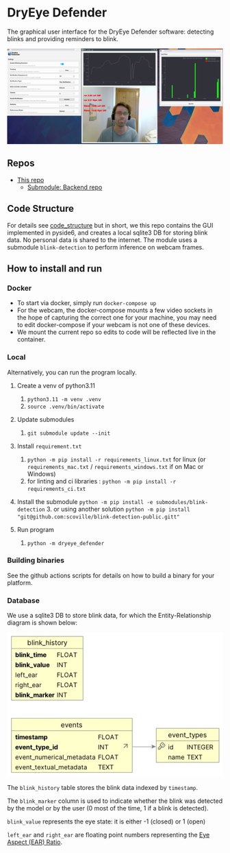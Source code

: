 # DryEye Defender

The graphical user interface for the DryEye Defender software: detecting blinks and providing reminders to blink.

![demo.png](docs/demo.png)

## Repos

- [This repo](https://github.com/scoville/dryeye-defender)
  - [Submodule: Backend repo](https://github.com/scoville/blink-detection)

## Code Structure

For details see [code_structure](docs/code_structure.md) but in short, we this repo contains the GUI implemented in pyside6, and creates a local sqlite3 DB for storing blink data. No personal data is shared to the internet. The module uses a submodule `blink-detection` to perform inference on webcam frames.

## How to install and run

### Docker

- To start via docker, simply run `docker-compose up`
- For the webcam, the docker-compose mounts a few video sockets in the hope of capturing the correct one for your machine, you may need to edit docker-compose if your webcam is not one of these devices.
- We mount the current repo so edits to code will be reflected live in the container.


### Local

Alternatively, you can run the program locally.

1. Create a venv of python3.11
    1. `python3.11 -m venv .venv`
    2. `source .venv/bin/activate`

2. Update submodules
   1. `git submodule update --init`

3. Install `requirement.txt`
    1. `python -m pip install -r requirements_linux.txt` for linux (or `requirements_mac.txt` / `requirements_windows.txt` if on Mac or Windows)
    1. for linting and ci libraries : `python -m pip install -r requirements_ci.txt`

3. Install the submodule `python -m pip install -e submodules/blink-detection`
    3. or using another solution `python -m pip install "git@github.com:scoville/blink-detection-public.gitt"`

5. Run program
   1. `python -m dryeye_defender`


### Building binaries

See the github actions scripts for details on how to build a binary for your platform.

### Database

We use a sqlite3 DB to store blink data, for which the Entity-Relationship diagram is shown below:

![docs/ERD.jpg](docs/ERD.jpg)

The `blink_history` table stores the blink data indexed by `timestamp`.

The `blink_marker` column is used to indicate whether the blink was detected by the model or by the user (0 most of the time, 1 if a blink is detected).

`blink_value` represents the eye state: it is either -1 (closed) or 1 (open)

`left_ear` and `right_ear` are floating point numbers representing the [Eye Aspect (EAR) Ratio](https://www.mdpi.com/2079-9292/11/19/3183).